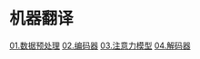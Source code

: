# 机器翻译

[01.数据预处理](01.preprocess_data.py/)
[02.编码器](02.build_encoder_model.py)
[03.注意力模型](03.build_attention_model.py)
[04.解码器](04.build_decoder_model.py)